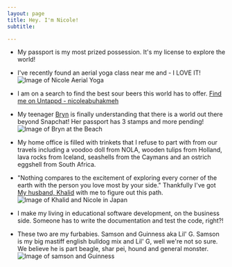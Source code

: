 ```yaml
---
layout: page
title: Hey. I'm Nicole!
subtitle: 

---
```


- My passport is my most prized possession. It's my license to explore the world!

- I've recently found an aerial yoga class near me and - I LOVE IT! 
![Image of Nicole Aerial Yoga](https://nicoleabuhakmeh.github.io/img/NicoleAerialYoga.JPG)


- I am on a search to find the best sour beers this world has to offer. [Find me on Untappd - nicoleabuhakmeh](http://untpd.it/u/Nicoleabuhakmeh)

- My teenager [Bryn](https://www.instagram.com/bbbrrryyynnnnnn) is finally understanding that there is a world out there beyond Snapchat! Her passport has 3 stamps and more pending! 
![Image of Bryn at the Beach](https://nicoleabuhakmeh.github.io/img/BrynatBeach.png)


- My home office is filled with trinkets that I refuse to part with from our travels including a voodoo doll from NOLA, wooden tulips from Holland, lava rocks from Iceland, seashells from the Caymans and an ostrich eggshell from South Africa. 

- "Nothing compares to the excitement of exploring every corner of the earth with the person you love most by your side." Thankfully I've got [My husband, Khalid](https://twitter.com/buhakmeh) with me to figure out this path. 
![Image of Khalid and Nicole in Japan](https://nicoleabuhakmeh.github.io/img/NicoleKhalidTokyo.png)


- I make my living in educational software development, on the business side. Someone has to write the documentation and test the code, right?!

- These two are my furbabies.  Samson and Guinness aka Lil' G. Samson is my big mastiff english bulldog mix and Lil' G, well we're not so sure. We believe he is part beagle, shar pei, hound and general monster.  
![Image of samson and Guinness](https://nicoleabuhakmeh.github.io/img/SamsonGuinness.png)









